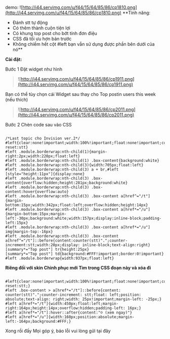 demo:
![http://i44.servimg.com/u/f44/15/64/85/86/cp1810.png](http://i44.servimg.com/u/f44/15/64/85/86/cp1810.png)
**Tính năng:
- Đánh stt tự động
- Có thêm thành cuộn tiện lợi
- Có khung top post cho bớt tính đơn điệu
- CSS đã tối ưu hơn bản trước
- Không chiếm hết cột #left bạn vẫn sử dụng được phần bên dưới của nó**

**Cài đặt:**

Bước 1
Đặt widget như hình


> ![http://i44.servimg.com/u/f44/15/64/85/86/cp1911.png](http://i44.servimg.com/u/f44/15/64/85/86/cp1911.png)


Bạn có thể tùy chọn cái Widget sau thay cho Top postin users this week (nếu thích)


> ![http://i44.servimg.com/u/f44/15/64/85/86/cp2011.png](http://i44.servimg.com/u/f44/15/64/85/86/cp2011.png)




Bước 2
Chèn code sau vào CSS

```

/*Last topic cho Invision ver.2*/
#left{clear:none!important;width:100%!important;float:none!important;counter-reset:stt}
#left .module.borderwrap:nth-child(1){margin-right:2px;width:220px;float:left}
#left .module.borderwrap:nth-child(1) .box-content{background:white}
#left .module.borderwrap:nth-child(3){width:705px;float:left}
#left .module.borderwrap:nth-child(3) a + br,#left [style="height:11px"]{display:none}
#left .module.borderwrap:nth-child(3) .box-content{overflow:hidden;height:281px;background:white}
#left .module.borderwrap:nth-child(3) .box-content:hover{overflow:auto}
#left .module.borderwrap:nth-child(3) .box-content a[href^="/t"]{margin-bottom:15px;width:342px;float:left;overflow:hidden;height:14px}
#left .module.borderwrap:nth-child(3) .box-content a[href*="/u"]{margin-bottom:15px;margin-left:-30px;background:white;width:157px;display:inline-block;padding-left:15px}
#left .module.borderwrap:nth-child(3) .box-content a[href*="/u"] img{margin-top:-16px}
#left .module.borderwrap:nth-child(3) .box-content a[href^="/t"]::before{content:counter(stt)".";counter-increment:stt;width:20px;display: inline-block;text-align:right}
[summary*="Top post"] tr{height:25px}
[summary*="Top post"] td{background:#FFF!important;border:0!important}
#left .module.borderwrap{width:937px;float:left}
```

**Riêng đối với skin Chinh phục mới
Tìm trong CSS đoạn này và xóa đi**

```

#left{clear:none!important;width:100%!important;float:none!important;counter-reset:stt;}
#left .box-content > a[href*="/t"]::before{content: counter(stt)".";counter-increment: stt;float: left;position: absolute;text-align: right;width: 25px!important;margin-left: -25px;}
#left a[href*="/t"]{width:450px;float:left;margin-right:164px;height:14px;overflow:hidden;padding-left: 16px;}
#left a[href*="/t"]:hover::after{content:"☺ (xem ngay)"}
#left a[href*="/u"]{width:160px;position:absolute;margin-left:-164px;background:#FFF;}
```


Xong rồi đấy Mọi góp ý, báo lỗi vui lòng gửi tại đây